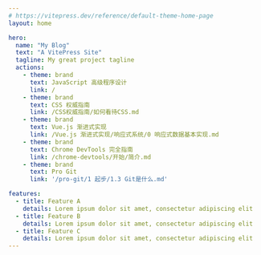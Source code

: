 ```yaml
---
# https://vitepress.dev/reference/default-theme-home-page
layout: home

hero:
  name: "My Blog"
  text: "A VitePress Site"
  tagline: My great project tagline
  actions:
    - theme: brand
      text: JavaScript 高级程序设计
      link: /
    - theme: brand
      text: CSS 权威指南
      link: /CSS权威指南/如何看待CSS.md
    - theme: brand
      text: Vue.js 渐进式实现
      link: /Vue.js 渐进式实现/响应式系统/0 响应式数据基本实现.md
    - theme: brand
      text: Chrome DevTools 完全指南
      link: /chrome-devtools/开始/简介.md
    - theme: brand
      text: Pro Git
      link: '/pro-git/1 起步/1.3 Git是什么.md'

features:
  - title: Feature A
    details: Lorem ipsum dolor sit amet, consectetur adipiscing elit
  - title: Feature B
    details: Lorem ipsum dolor sit amet, consectetur adipiscing elit
  - title: Feature C
    details: Lorem ipsum dolor sit amet, consectetur adipiscing elit
---
```


